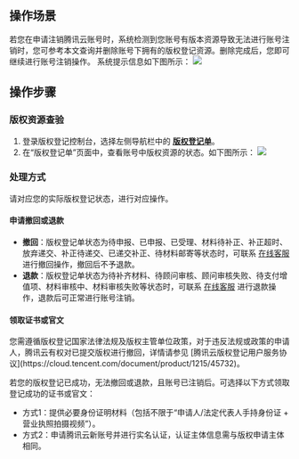 ## 操作场景

若您在申请注销腾讯云账号时，系统检测到您账号有版本资源导致无法进行账号注销时，您可参考本文查询并删除账号下拥有的版权登记资源。删除完成后，您即可继续进行账号注销操作。
系统提示信息如下图所示：
![](https://qcloudimg.tencent-cloud.cn/raw/afe975ab2f52bb656ea37bc1b04428b3.png)







## 操作步骤

### 版权资源查验
1. 登录版权登记控制台，选择左侧导航栏中的 **[版权登记单](https://console.cloud.tencent.com/crr/manage)**。
2. 在“版权登记单”页面中，查看账号中版权资源的状态。如下图所示：
![](https://qcloudimg.tencent-cloud.cn/raw/9488fd32f4500d5a74f50f29b8e4920e.png)


### 处理方式
请对应您的实际版权登记状态，进行对应操作。

#### 申请撤回或退款


- **撤回**：版权登记单状态为待申报、已申报、已受理、材料待补正、补正超时、放弃递交、补正待递交、已递交补正、待材料邮寄等状态时，可联系 [在线客服](https://cloud.tencent.com/online-service?from=connect-us) 进行撤回操作，撤回后不予退款。
- **退款**：版权登记单状态为待补齐材料、待顾问审核、顾问审核失败、待支付增值项、材料审核中、材料审核失败等状态时，可联系 [在线客服](https://cloud.tencent.com/online-service?from=connect-us) 进行退款操作，退款后可正常进行账号注销。


#### 领取证书或官文
<dx-alert infotype="notice" title="">
您需遵循版权登记国家法律法规及版权主管单位政策，对于违反法规或政策的申请人，腾讯云有权对已提交版权进行撤回，详情请参见 [腾讯云版权登记用户服务协议](https://cloud.tencent.com/document/product/1215/45732)。
</dx-alert>

若您的版权登记已成功，无法撤回或退款，且账号已注销后。可选择以下方式领取登记成功的证书或官文：
- 方式1：提供必要身份证明材料（包括不限于“申请人/法定代表人手持身份证 + 营业执照拍摄视频”）。
- 方式2：申请腾讯云新账号并进行实名认证，认证主体信息需与版权申请主体相同。


